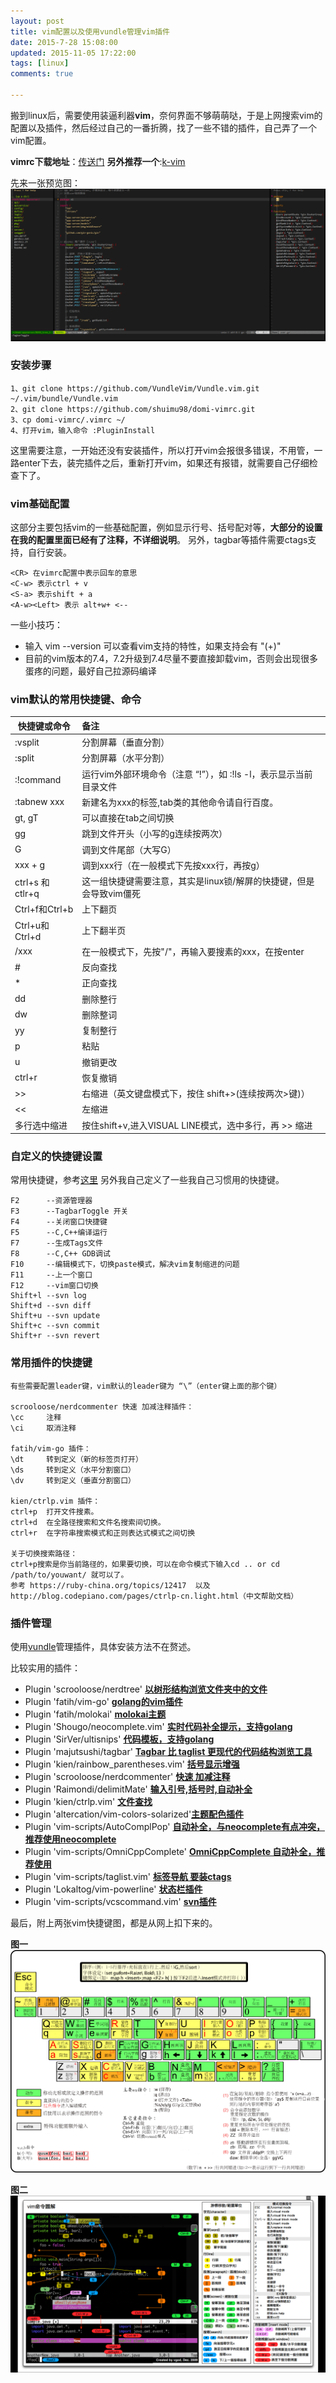 ```yaml
---
layout: post
title: vim配置以及使用vundle管理vim插件
date: 2015-7-28 15:08:00
updated: 2015-11-05 17:22:00
tags: [linux]
comments: true

---
```


搬到linux后，需要使用装逼利器**vim**，奈何界面不够萌萌哒，于是上网搜索vim的配置以及插件，然后经过自己的一番折腾，找了一些不错的插件，自己弄了一个vim配置。

**vimrc下载地址**：[传送门](https://github.com/shuimu98/domi-vimrc)
**另外推荐一个**:[k-vim](https://github.com/wklken/k-vim)

先来一张预览图：  
![pic](/img/vim.png) 

<!-- more -->

### 安装步骤

	1、git clone https://github.com/VundleVim/Vundle.vim.git ~/.vim/bundle/Vundle.vim
	2、git clone https://github.com/shuimu98/domi-vimrc.git
	3、cp domi-vimrc/.vimrc ~/
	4、打开vim，输入命令 :PluginInstall

这里需要注意，一开始还没有安装插件，所以打开vim会报很多错误，不用管，一路enter下去，装完插件之后，重新打开vim，如果还有报错，就需要自己仔细检查下了。

### vim基础配置

这部分主要包括vim的一些基础配置，例如显示行号、括号配对等，**大部分的设置在我的配置里面已经有了注释，不详细说明**。
另外，tagbar等插件需要ctags支持，自行安装。

	<CR> 在vimrc配置中表示回车的意思
	<C-w> 表示ctrl + v
	<S-a> 表示shift + a
	<A-w><Left> 表示 alt+w+ <--

一些小技巧：

- 输入 vim --version 可以查看vim支持的特性，如果支持会有 "(+)"
- 目前的vim版本的7.4，7.2升级到7.4尽量不要直接卸载vim，否则会出现很多蛋疼的问题，最好自己拉源码编译


### vim默认的常用快捷键、命令

| 快捷键或命令        	| 备注           															|
| --------------------- |:--------------------------------------------------------------------------|
| :vsplit      			| 分割屏幕（垂直分割） 														|
| :split      			| 分割屏幕（水平分割）      													|
| :!command      		| 运行vim外部环境命令（注意 “!”），如 :!ls -l，表示显示当前目录文件				|
| :tabnew	xxx      	| 新建名为xxx的标签,tab类的其他命令请自行百度。									|
| gt, gT     			| 可以直接在tab之间切换      													|
| gg		      		| 跳到文件开头（小写的g连续按两次）												|
| G		      			| 调到文件尾部（大写G） 														|
| xxx + g     			| 调到xxx行（在一般模式下先按xxx行，再按g）      								|
| ctrl+s 和 ctlr+q      	| 这一组快捷键需要注意，其实是linux锁/解屏的快捷键，但是会导致vim僵死				|
| Ctrl+f和Ctrl+b  		| 上下翻页			 														|
| Ctrl+u和Ctrl+d      	| 上下翻半页			      													|
| /xxx		      		| 在一般模式下，先按"/"，再输入要搜素的xxx，在按enter							|
| #				     	| 反向查找																	|
| *     				| 正向查找			      													|
| dd		      		| 删除整行																	|
| dw	      			| 删除整词																	|
| yy	     			| 复制整行								      								|
| p				      	| 粘贴																		|
| u				      	| 撤销更改			      													|
| ctrl+r		      	| 恢复撤销																	|
| >>				    | 右缩进（英文键盘模式下，按住 shift+>(连续按两次>键)）							|
| <<     				| 左缩进				      													|
| 多行选中缩进      		|  按住shift+v,进入VISUAL LINE模式，选中多行，再 >> 缩进						|



### 自定义的快捷键设置
常用快捷键，参考[这里](http://www.cnblogs.com/wangkangluo1/archive/2012/04/12/2444952.html)
另外我自己定义了一些我自己习惯用的快捷键。

	F2		--资源管理器
	F3		--TagbarToggle 开关
	F4		--关闭窗口快捷键
	F5		--C,C++编译运行
	F7		--生成Tags文件
	F8		--C,C++ GDB调试
	F10		--编辑模式下，切换paste模式，解决vim复制缩进的问题
	F11		--上一个窗口
	F12 	--vim窗口切换
	Shift+l	--svn log
	Shift+d	--svn diff
	Shift+u	--svn update
	Shift+c	--svn commit
	Shift+r	--svn revert 

### 常用插件的快捷键

	有些需要配置leader键，vim默认的leader键为 “\”（enter键上面的那个键）
	
	scrooloose/nerdcommenter 快速 加减注释插件：
	\cc		注释
	\ci		取消注释

	fatih/vim-go 插件：
	\dt		转到定义（新的标签页打开）
	\ds		转到定义（水平分割窗口）
	\dv		转到定义（垂直分割窗口）

	kien/ctrlp.vim 插件：
	ctrl+p 	打开文件搜素。
	ctrl+d 	在全路径搜索和文件名搜索间切换。
	ctrl+r 	在字符串搜索模式和正则表达式模式之间切换

	关于切换搜索路径：
	ctrl+p搜索是你当前路径的，如果要切换，可以在命令模式下输入cd .. or cd /path/to/youwant/ 就可以了。
	参考 https://ruby-china.org/topics/12417  以及 http://blog.codepiano.com/pages/ctrlp-cn.light.html（中文帮助文档）

### 插件管理
使用[vundle](http://github.com/VundleVim/Vundle.Vim)管理插件，具体安装方法不在赘述。

比较实用的插件：  

-  Plugin 'scrooloose/nerdtree'  			<u>**以树形结构浏览文件夹中的文件**</u>  
-  Plugin 'fatih/vim-go'  					<u>**golang的vim插件**</u>  
-  Plugin 'fatih/molokai'  					<u>**molokai主题**</u>  
-  Plugin 'Shougo/neocomplete.vim'  		<u>**实时代码补全提示，支持golang**</u>  
-  Plugin 'SirVer/ultisnips'  				<u>**代码模板，支持golang**</u>  
-  Plugin 'majutsushi/tagbar' 				<u>**Tagbar 比 taglist 更现代的代码结构浏览工具**</u>   
-  Plugin 'kien/rainbow_parentheses.vim' 	<u>**括号显示增强**</u>   
-  Plugin 'scrooloose/nerdcommenter' 		<u>**快速 加减注释**</u>   
-  Plugin 'Raimondi/delimitMate' 			<u>**输入引号,括号时,自动补全**</u>  
-  Plugin 'kien/ctrlp.vim' 					<u>**文件查找**</u>  
-  Plugin 'altercation/vim-colors-solarized'<u>**主题配色插件**</u>  
-  Plugin 'vim-scripts/AutoComplPop' 		<u>**自动补全，与neocomplete有点冲突，推荐使用neocomplete**</u>  
-  Plugin 'vim-scripts/OmniCppComplete' 	<u>**OmniCppComplete 自动补全，推荐使用**</u>  
-  Plugin 'vim-scripts/taglist.vim' 		<u>**标签导航 要装ctags**</u>  
-  Plugin 'Lokaltog/vim-powerline'		<u>**状态栏插件**</u>
-  Plugin 'vim-scripts/vcscommand.vim'		<u>**svn插件**</u>

最后，附上两张vim快捷键图，都是从网上扣下来的。

**图一**  
![pic](/img/vim1.png) 

**图二**  
![pic](/img/vim2.png) 